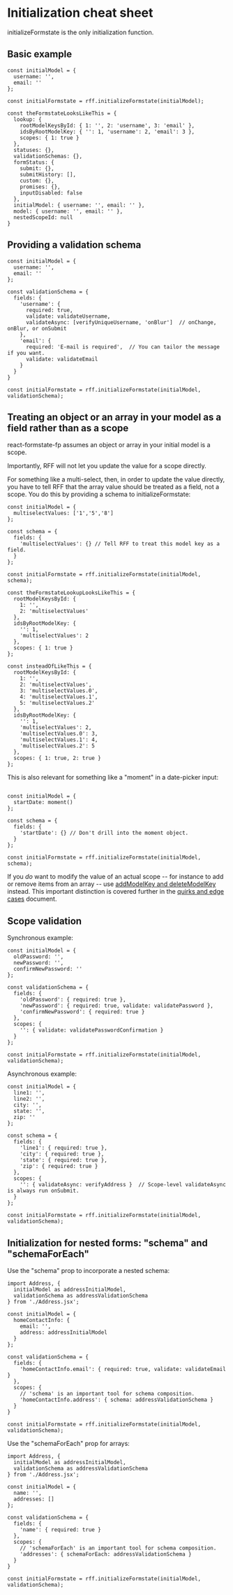 # Initialization cheat sheet

initializeFormstate is the only initialization function.

## Basic example

```es6
const initialModel = {
  username: '',
  email: ''
};

const initialFormstate = rff.initializeFormstate(initialModel);

const theFormstateLooksLikeThis = {
  lookup: {
    rootModelKeysById: { 1: '', 2: 'username', 3: 'email' },
    idsByRootModelKey: { '': 1, 'username': 2, 'email': 3 },
    scopes: { 1: true }
  },
  statuses: {},
  validationSchemas: {},
  formStatus: {
    submit: {},
    submitHistory: [],
    custom: {},
    promises: {},
    inputDisabled: false
  },
  initialModel: { username: '', email: '' },
  model: { username: '', email: '' },
  nestedScopeId: null
}
```

## Providing a validation schema

```es6
const initialModel = {
  username: '',
  email: ''
};

const validationSchema = {
  fields: {
    'username': {
      required: true,
      validate: validateUsername,
      validateAsync: [verifyUniqueUsername, 'onBlur']  // onChange, onBlur, or onSubmit
    },
    'email': {
      required: 'E-mail is required',  // You can tailor the message if you want.
      validate: validateEmail
    }
  }
}

const initialFormstate = rff.initializeFormstate(initialModel, validationSchema);
```

## Treating an object or an array in your model as a field rather than as a scope

react-formstate-fp assumes an object or array in your initial model is a scope.

Importantly, RFF will not let you update the value for a scope directly.

For something like a multi-select, then, in order to update the value directly, you have to tell RFF that the array value should be treated as a field, not a scope. You do this by providing a schema to initializeFormstate:

```es6
const initialModel = {
  multiselectValues: ['1','5','8']
};

const schema = {
  fields: {
    'multiselectValues': {} // Tell RFF to treat this model key as a field.
  }
};

const initialFormstate = rff.initializeFormstate(initialModel, schema);

const theFormstateLookupLooksLikeThis = {
  rootModelKeysById: {
    1: '',
    2: 'multiselectValues'
  },
  idsByRootModelKey: {
    '': 1,
    'multiselectValues': 2
  },
  scopes: { 1: true }
};

const insteadOfLikeThis = {
  rootModelKeysById: {
    1: '',
    2: 'multiselectValues',
    3: 'multiselectValues.0',
    4: 'multiselectValues.1',
    5: 'multiselectValues.2'
  },
  idsByRootModelKey: {
    '': 1,
    'multiselectValues': 2,
    'multiselectValues.0': 3,
    'multiselectValues.1': 4,
    'multiselectValues.2': 5
  },
  scopes: { 1: true, 2: true }
};
```

This is also relevant for something like a "moment" in a date-picker input:

```es6

const initialModel = {
  startDate: moment()
};

const schema = {
  fields: {
    'startDate': {} // Don't drill into the moment object.
  }
};

const initialFormstate = rff.initializeFormstate(initialModel, schema);
```

If you *do* want to modify the value of an actual scope -- for instance to add or remove items from an array -- use [addModelKey and deleteModelKey](/doc/Arrays.md) instead. This important distinction is covered further in the [quirks and edge cases](/doc/Quirks.md) document.

## Scope validation

Synchronous example:

```es6
const initialModel = {
  oldPassword: '',
  newPassword: '',
  confirmNewPassword: ''
};

const validationSchema = {
  fields: {
    'oldPassword': { required: true },
    'newPassword': { required: true, validate: validatePassword },
    'confirmNewPassword': { required: true }
  },
  scopes: {
    '': { validate: validatePasswordConfirmation }
  }
};

const initialFormstate = rff.initializeFormstate(initialModel, validationSchema);
```

Asynchronous example:

```es6
const initialModel = {
  line1: '',
  line2: '',
  city: '',
  state: '',
  zip: ''
};

const schema = {
  fields: {
    'line1': { required: true },
    'city': { required: true },
    'state': { required: true },
    'zip': { required: true }
  },
  scopes: {
    '': { validateAsync: verifyAddress }  // Scope-level validateAsync is always run onSubmit.
  }
};

const initialFormstate = rff.initializeFormstate(initialModel, validationSchema);
```

## Initialization for nested forms: "schema" and "schemaForEach"

Use the "schema" prop to incorporate a nested schema:

```es6
import Address, {
  initialModel as addressInitialModel,
  validationSchema as addressValidationSchema
} from './Address.jsx';

const initialModel = {
  homeContactInfo: {
    email: '',
    address: addressInitialModel
  }
};

const validationSchema = {
  fields: {
    'homeContactInfo.email': { required: true, validate: validateEmail }
  },
  scopes: {
    // 'schema' is an important tool for schema composition.
    'homeContactInfo.address': { schema: addressValidationSchema }
  }
}

const initialFormstate = rff.initializeFormstate(initialModel, validationSchema);
```

Use the "schemaForEach" prop for arrays:

```es6
import Address, {
  initialModel as addressInitialModel,
  validationSchema as addressValidationSchema
} from './Address.jsx';

const initialModel = {
  name: '',
  addresses: []
};

const validationSchema = {
  fields: {
    'name': { required: true }
  },
  scopes: {
    // 'schemaForEach' is an important tool for schema composition.
    'addresses': { schemaForEach: addressValidationSchema }
  }
}

const initialFormstate = rff.initializeFormstate(initialModel, validationSchema);
```
